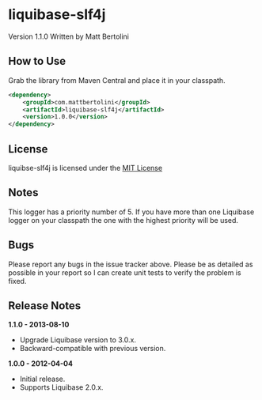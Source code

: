 # liquibase-slf4j
Version 1.1.0
Written by Matt Bertolini

## How to Use
Grab the library from Maven Central and place it in your classpath.

```xml
<dependency>
    <groupId>com.mattbertolini</groupId>
    <artifactId>liquibase-slf4j</artifactId>
    <version>1.0.0</version>
</dependency>
```

## License
liquibse-slf4j is licensed under the [MIT License](http://www.opensource.org/licenses/mit-license.php)

## Notes
This logger has a priority number of 5. If you have more than one Liquibase logger on your classpath the one with the
highest priority will be used.

## Bugs
Please report any bugs in the issue tracker above. Please be as detailed as possible in your report so I can create
unit tests to verify the problem is fixed.

## Release Notes

**1.1.0 - 2013-08-10**

* Upgrade Liquibase version to 3.0.x.
* Backward-compatible with previous version.

**1.0.0 - 2012-04-04**

* Initial release.
* Supports Liquibase 2.0.x.